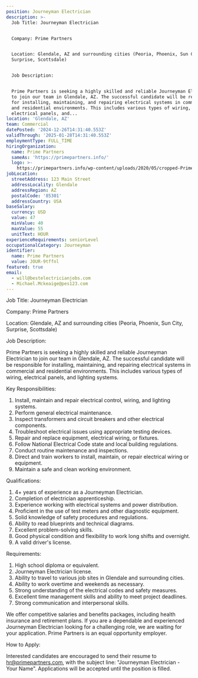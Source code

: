 ```yaml
---
position: Journeyman Electrician
description: >-
  Job Title: Journeyman Electrician


  Company: Prime Partners


  Location: Glendale, AZ and surrounding cities (Peoria, Phoenix, Sun City,
  Surprise, Scottsdale)


  Job Description:


  Prime Partners is seeking a highly skilled and reliable Journeyman Electrician
  to join our team in Glendale, AZ. The successful candidate will be responsible
  for installing, maintaining, and repairing electrical systems in commercial
  and residential environments. This includes various types of wiring,
  electrical panels, and...
location: 'Glendale, AZ'
team: Commercial
datePosted: '2024-12-26T14:31:40.553Z'
validThrough: '2025-01-28T14:31:40.553Z'
employmentType: FULL_TIME
hiringOrganization:
  name: Prime Partners
  sameAs: 'https://primepartners.info/'
  logo: >-
    https://primepartners.info/wp-content/uploads/2020/05/cropped-Prime-Partners-Logo-NO-BG-1-1.png
jobLocation:
  streetAddress: 123 Main Street
  addressLocality: Glendale
  addressRegion: AZ
  postalCode: '85301'
  addressCountry: USA
baseSalary:
  currency: USD
  value: 47
  minValue: 40
  maxValue: 55
  unitText: HOUR
experienceRequirements: seniorLevel
occupationalCategory: Journeyman
identifier:
  name: Prime Partners
  value: JOUR-9tffnl
featured: true
email:
  - will@bestelectricianjobs.com
  - Michael.Mckeaige@pes123.com
---
```




Job Title: Journeyman Electrician

Company: Prime Partners

Location: Glendale, AZ and surrounding cities (Peoria, Phoenix, Sun City, Surprise, Scottsdale)

Job Description:

Prime Partners is seeking a highly skilled and reliable Journeyman Electrician to join our team in Glendale, AZ. The successful candidate will be responsible for installing, maintaining, and repairing electrical systems in commercial and residential environments. This includes various types of wiring, electrical panels, and lighting systems.

Key Responsibilities:

1. Install, maintain and repair electrical control, wiring, and lighting systems.
2. Perform general electrical maintenance.
3. Inspect transformers and circuit breakers and other electrical components.
4. Troubleshoot electrical issues using appropriate testing devices.
5. Repair and replace equipment, electrical wiring, or fixtures.
6. Follow National Electrical Code state and local building regulations.
7. Conduct routine maintenance and inspections.
8. Direct and train workers to install, maintain, or repair electrical wiring or equipment.
9. Maintain a safe and clean working environment.

Qualifications:

1. 4+ years of experience as a Journeyman Electrician.
2. Completion of electrician apprenticeship.
3. Experience working with electrical systems and power distribution.
4. Proficient in the use of test meters and other diagnostic equipment.
5. Solid knowledge of safety procedures and regulations.
6. Ability to read blueprints and technical diagrams.
7. Excellent problem-solving skills.
8. Good physical condition and flexibility to work long shifts and overnight.
9. A valid driver's license.

Requirements:

1. High school diploma or equivalent.
2. Journeyman Electrician license.
3. Ability to travel to various job sites in Glendale and surrounding cities.
4. Ability to work overtime and weekends as necessary.
5. Strong understanding of the electrical codes and safety measures.
6. Excellent time management skills and ability to meet project deadlines.
7. Strong communication and interpersonal skills.

We offer competitive salaries and benefits packages, including health insurance and retirement plans. If you are a dependable and experienced Journeyman Electrician looking for a challenging role, we are waiting for your application. Prime Partners is an equal opportunity employer.

How to Apply:

Interested candidates are encouraged to send their resume to hr@primepartners.com, with the subject line: "Journeyman Electrician - Your Name". Applications will be accepted until the position is filled.
